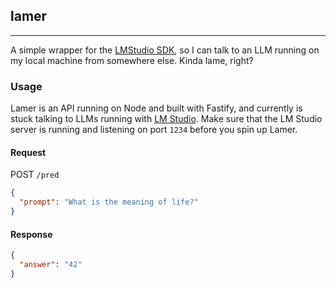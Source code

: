 ## lamer

---

A simple wrapper for the [LMStudio SDK](https://github.com/lmstudio-ai/lmstudio.js), so I can talk to an LLM running on my local machine from somewhere else. Kinda lame, right?

### Usage

Lamer is an API running on Node and built with Fastify, and currently is stuck talking to LLMs running with [LM Studio](https://lmstudio.ai/). Make sure that the LM Studio server is running and listening on port `1234` before you spin up Lamer.

#### Request

POST `/pred`

```json
{
  "prompt": "What is the meaning of life?"
}
```

#### Response

```json
{
  "answer": "42"
}
```
